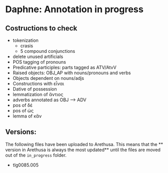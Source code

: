 # Daphne: Annotation in progress

## Costructions to check

* tokenization
    * crasis
    * 5 compound conjunctions
* delete unused artificials
* POS tagging of pronouns
* Predicative participles: parts tagged as ATV/AtvV
* Raised objects: OBJ_AP with nouns/pronouns and verbs
* Objects dependent on nouns/adjs
* Constructions with εἶναι
* Dative of possession
* lemmatization of ἄντιος
* adverbs annotated as OBJ --> ADV
* pos of δέ
* pos of ὡς
* lemma of κἄν


## Versions:
The following files have been uploaded to Arethusa. This means that the ** version 
in Arethusa is always the most updated** until the files are moved out of the `in_progress` 
folder.

* tlg0085.005

